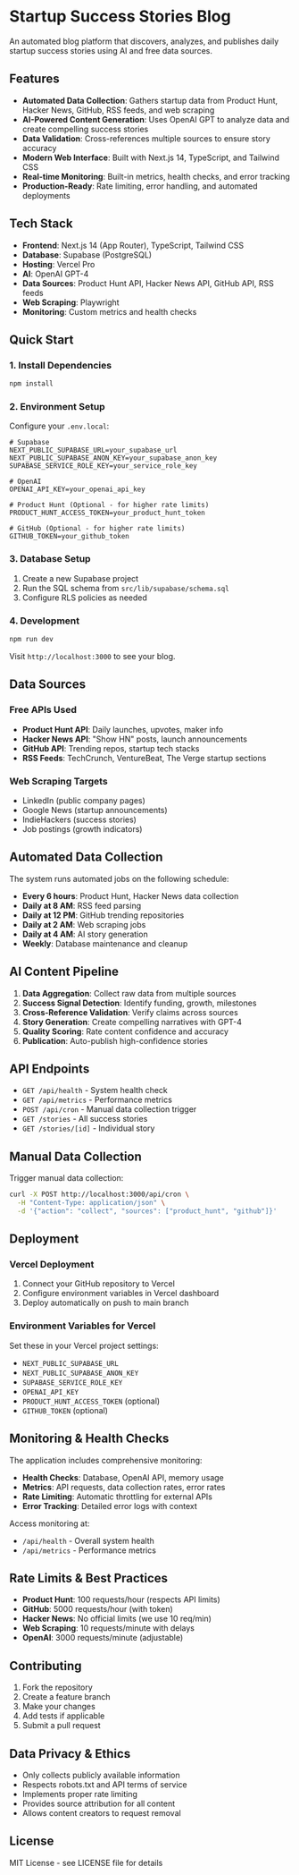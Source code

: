 # Startup Success Stories Blog

An automated blog platform that discovers, analyzes, and publishes daily startup success stories using AI and free data sources.

## Features

- **Automated Data Collection**: Gathers startup data from Product Hunt, Hacker News, GitHub, RSS feeds, and web scraping
- **AI-Powered Content Generation**: Uses OpenAI GPT to analyze data and create compelling success stories
- **Data Validation**: Cross-references multiple sources to ensure story accuracy
- **Modern Web Interface**: Built with Next.js 14, TypeScript, and Tailwind CSS
- **Real-time Monitoring**: Built-in metrics, health checks, and error tracking
- **Production-Ready**: Rate limiting, error handling, and automated deployments

## Tech Stack

- **Frontend**: Next.js 14 (App Router), TypeScript, Tailwind CSS
- **Database**: Supabase (PostgreSQL)
- **Hosting**: Vercel Pro
- **AI**: OpenAI GPT-4
- **Data Sources**: Product Hunt API, Hacker News API, GitHub API, RSS feeds
- **Web Scraping**: Playwright
- **Monitoring**: Custom metrics and health checks

## Quick Start

### 1. Install Dependencies

```bash
npm install
```

### 2. Environment Setup

Configure your `.env.local`:

```env
# Supabase
NEXT_PUBLIC_SUPABASE_URL=your_supabase_url
NEXT_PUBLIC_SUPABASE_ANON_KEY=your_supabase_anon_key
SUPABASE_SERVICE_ROLE_KEY=your_service_role_key

# OpenAI
OPENAI_API_KEY=your_openai_api_key

# Product Hunt (Optional - for higher rate limits)
PRODUCT_HUNT_ACCESS_TOKEN=your_product_hunt_token

# GitHub (Optional - for higher rate limits)
GITHUB_TOKEN=your_github_token
```

### 3. Database Setup

1. Create a new Supabase project
2. Run the SQL schema from `src/lib/supabase/schema.sql`
3. Configure RLS policies as needed

### 4. Development

```bash
npm run dev
```

Visit `http://localhost:3000` to see your blog.

## Data Sources

### Free APIs Used

- **Product Hunt API**: Daily launches, upvotes, maker info
- **Hacker News API**: "Show HN" posts, launch announcements  
- **GitHub API**: Trending repos, startup tech stacks
- **RSS Feeds**: TechCrunch, VentureBeat, The Verge startup sections

### Web Scraping Targets

- LinkedIn (public company pages)
- Google News (startup announcements)
- IndieHackers (success stories)
- Job postings (growth indicators)

## Automated Data Collection

The system runs automated jobs on the following schedule:

- **Every 6 hours**: Product Hunt, Hacker News data collection
- **Daily at 8 AM**: RSS feed parsing
- **Daily at 12 PM**: GitHub trending repositories
- **Daily at 2 AM**: Web scraping jobs
- **Daily at 4 AM**: AI story generation
- **Weekly**: Database maintenance and cleanup

## AI Content Pipeline

1. **Data Aggregation**: Collect raw data from multiple sources
2. **Success Signal Detection**: Identify funding, growth, milestones
3. **Cross-Reference Validation**: Verify claims across sources
4. **Story Generation**: Create compelling narratives with GPT-4
5. **Quality Scoring**: Rate content confidence and accuracy
6. **Publication**: Auto-publish high-confidence stories

## API Endpoints

- `GET /api/health` - System health check
- `GET /api/metrics` - Performance metrics
- `POST /api/cron` - Manual data collection trigger
- `GET /stories` - All success stories
- `GET /stories/[id]` - Individual story

## Manual Data Collection

Trigger manual data collection:

```bash
curl -X POST http://localhost:3000/api/cron \
  -H "Content-Type: application/json" \
  -d '{"action": "collect", "sources": ["product_hunt", "github"]}'
```

## Deployment

### Vercel Deployment

1. Connect your GitHub repository to Vercel
2. Configure environment variables in Vercel dashboard
3. Deploy automatically on push to main branch

### Environment Variables for Vercel

Set these in your Vercel project settings:

- `NEXT_PUBLIC_SUPABASE_URL`
- `NEXT_PUBLIC_SUPABASE_ANON_KEY`
- `SUPABASE_SERVICE_ROLE_KEY`
- `OPENAI_API_KEY`
- `PRODUCT_HUNT_ACCESS_TOKEN` (optional)
- `GITHUB_TOKEN` (optional)

## Monitoring & Health Checks

The application includes comprehensive monitoring:

- **Health Checks**: Database, OpenAI API, memory usage
- **Metrics**: API requests, data collection rates, error rates
- **Rate Limiting**: Automatic throttling for external APIs
- **Error Tracking**: Detailed error logs with context

Access monitoring at:
- `/api/health` - Overall system health
- `/api/metrics` - Performance metrics

## Rate Limits & Best Practices

- **Product Hunt**: 100 requests/hour (respects API limits)
- **GitHub**: 5000 requests/hour (with token)
- **Hacker News**: No official limits (we use 10 req/min)
- **Web Scraping**: 10 requests/minute with delays
- **OpenAI**: 3000 requests/minute (adjustable)

## Contributing

1. Fork the repository
2. Create a feature branch
3. Make your changes
4. Add tests if applicable
5. Submit a pull request

## Data Privacy & Ethics

- Only collects publicly available information
- Respects robots.txt and API terms of service
- Implements proper rate limiting
- Provides source attribution for all content
- Allows content creators to request removal

## License

MIT License - see LICENSE file for details
